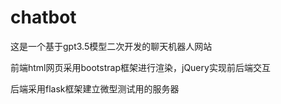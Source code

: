 # chatbot
这是一个基于gpt3.5模型二次开发的聊天机器人网站

前端html网页采用bootstrap框架进行渲染，jQuery实现前后端交互

后端采用flask框架建立微型测试用的服务器
